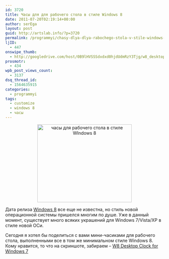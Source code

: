 ```yaml
---
id: 3720
title: Часы для для рабочего стола в стиле Windows 8
date: 2011-07-20T02:19:14+00:00
author: serEga
layout: post
guid: http://artslab.info/?p=3720
permalink: /programmyi/chasy-dlya-dlya-rabochego-stola-v-stile-windows-8/
ljID:
  - 447
onswipe_thumb:
  - http://googledrive.com/host/0B9lHVSSSdxdxd0hjdUdmRzY3Tjg/w8_desktop_clock_for_windows_7.png
prosmotr:
  - 434
wpb_post_views_count:
  - 3137
dsq_thread_id:
  - 1564635915
categories:
  - programmyi
tags:
  - customize
  - windows 8
  - часы
---
```

<center>
  <a href="http://googledrive.com/host/0B9lHVSSSdxdxd0hjdUdmRzY3Tjg/w8_desktop_clock_for_windows_7.png"><img src="http://googledrive.com/host/0B9lHVSSSdxdxd0hjdUdmRzY3Tjg/w8_desktop_clock_for_windows_7-300x248.png" alt="часы для рабочего стола в стиле WIndows 8" title="w8_desktop_clock_for_windows_7" width="300" height="248" class="alignnone size-medium wp-image-3726" /></a>
</center>

Дата релиза [Windows 8](http://artslab.info/tag/windows-8/) все еще не известна, но стиль новой операционной системы пришелся многим по душе. Уже в данный момент, существует много всяких украшений для Windows 7/Vista/XP в стиле новой ОСи.

Сегодня я хотел бы поделиться с вами мини-часиками для рабочего стола, выполненными все в том же минимальном стиле Windows 8. Кому нравится, то что на скриншоте, забираем &#8211; [W8 Desktop Clock for Windows 7](http://yvidhiatama.deviantart.com/art/W8-Desktop-Clock-for-Windows-7-215344903?q=gallery%3Ayvidhiatama&qo=3 "часы для рабочего стола в стиле Windows 8")